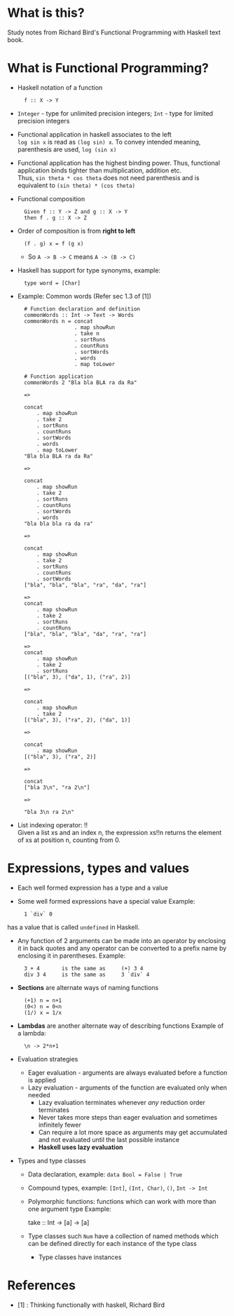# What is this?
Study notes from Richard Bird's Functional Programming with Haskell text book.

# What is Functional Programming?
* Haskell notation of a function
        
        f :: X -> Y
        
* `Integer` - type for unlimited precision integers; `Int` - type for limited precision integers

* Functional application in haskell associates to the left    
`log sin x` is read as `(log sin) x`. To convey intended meaning, parenthesis are used, `log (sin x)`

* Functional application has the highest binding power. Thus, functional application binds tighter than multiplication, 
addition etc.   
Thus, `sin theta * cos theta` does not need parenthesis and is equivalent to `(sin theta) * (cos theta)`
  
* Functional composition

        Given f :: Y -> Z and g :: X -> Y
        then f . g :: X -> Z
        
* Order of composition is from __right to left__
        
        (f . g) x = f (g x)      
    * So `A -> B -> C` means `A -> (B -> C)`
    
* Haskell has support for type synonyms, example:
    
        type word = [Char]
        
* Example: Common words (Refer sec 1.3 of [1])
        
        # Function declaration and definition
        commonWords :: Int -> Text -> Words
        commonWords n = concat 
                        . map showRun 
                        . take n 
                        . sortRuns 
                        . countRuns 
                        . sortWords 
                        . words 
                        . map toLower
        
        # Function application                                
        commonWords 2 "Bla bla BLA ra da Ra"
        
        =>
        
        concat 
            . map showRun 
            . take 2 
            . sortRuns 
            . countRuns 
            . sortWords 
            . words 
            . map toLower
        "Bla bla BLA ra da Ra"

        =>
        
        concat 
            . map showRun 
            . take 2 
            . sortRuns 
            . countRuns 
            . sortWords 
            . words
        "bla bla bla ra da ra"
        
        =>
        
        concat 
            . map showRun 
            . take 2 
            . sortRuns 
            . countRuns 
            . sortWords 
        ["bla", "bla", "bla", "ra", "da", "ra"]
        
        =>
        concat 
            . map showRun 
            . take 2 
            . sortRuns 
            . countRuns 
        ["bla", "bla", "bla", "da", "ra", "ra"]
                
        =>                
        concat 
            . map showRun 
            . take 2 
            . sortRuns 
        [("bla", 3), ("da", 1), ("ra", 2)]
                                                            
        =>

        concat 
            . map showRun 
            . take 2 
        [("bla", 3), ("ra", 2), ("da", 1)]
                                                                                                
        =>
        
        concat 
            . map showRun
        [("bla", 3), ("ra", 2)]
                            
        =>
        
        concat
        ["bla 3\n", "ra 2\n"]

        =>
    
        "bla 3\n ra 2\n"                                                                                                                                                    

* List indexing operator: !!    
Given a list xs and an index n, the expression xs!!n returns the element of xs at position n, counting from 0.

# Expressions, types and values
                                                
* Each well formed expression has a type and a value

* Some well formed expressions have a special value
Example:

        1 `div` 0
         
has a value that is called `undefined` in Haskell.

* Any function of 2 arguments can be made into an operator by enclosing it in back quotes and any operator can be 
converted to a prefix name by enclosing it in parentheses.
Example:

        3 + 4       is the same as     (+) 3 4
        div 3 4     is the same as     3 `div` 4
             
* __Sections__ are alternate ways of naming functions

        (+1) n = n+1
        (0<) n = 0<n
        (1/) x = 1/x
        
* __Lambdas__ are another alternate way of describing functions
Example of a lambda:
        
        \n -> 2*n+1

* Evaluation strategies
    * Eager evaluation - arguments are always evaluated before a function is applied
    * Lazy evaluation - arguments of the function are evaluated only when needed 
        * Lazy evaluation terminates whenever _any_ reduction order terminates
        * Never takes more steps than eager evaluation and sometimes infinitely fewer
        * Can require a lot more space as arguments may get accumulated and not evaluated until the last possible
        instance
        * __Haskell uses lazy evaluation__
        
* Types and type classes
    * Data declaration, example: `data Bool = False | True`
    * Compound types, example: `[Int]`, `(Int, Char)`, `()`, `Int -> Int`
    * Polymorphic functions: functions which can work with more than one argument type
    Example:
    
        take :: Int -> [a] -> [a]
    * Type classes such `Num` have a collection of named methods which can be defined directly for each instance of the 
    type class
        * Type classes have instances
         
# References
* [1] : Thinking functionally with haskell, Richard Bird
        
                
        
        